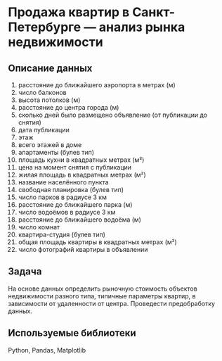# Продажа квартир в Санкт-Петербурге — анализ рынка недвижимости

## Описание данных
1. расстояние до ближайшего аэропорта в метрах (м)
2. число балконов
3. высота потолков (м)
4. расстояние до центра города (м)
5. сколько дней было размещено объявление (от публикации до снятия)
6. дата публикации
7. этаж
8. всего этажей в доме
9. апартаменты (булев тип)
10. площадь кухни в квадратных метрах (м²)
11. цена на момент снятия с публикации
12. жилая площадь в квадратных метрах (м²)
13. название населённого пункта
14. свободная планировка (булев тип)
15. число парков в радиусе 3 км
16. расстояние до ближайшего парка (м)
17. число водоёмов в радиусе 3 км
18. расстояние до ближайшего водоёма (м)
19. число комнат
20. квартира-студия (булев тип)
21. общая площадь квартиры в квадратных метрах (м²)
22. число фотографий квартиры в объявлении

## Задача
На основе данных определить рыночную стоимость объектов недвижимости разного типа, типичные параметры квартир, в зависимости от удаленности от центра. Проведести предобработку данных.

## Используемые библиотеки
Python, Pandas, Matplotlib

